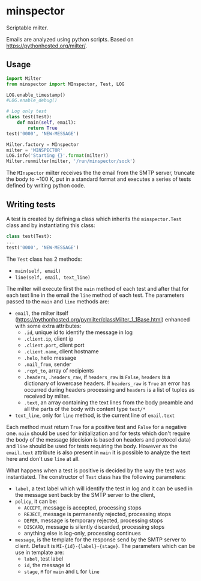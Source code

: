 # minspector
Scriptable milter.

Emails are analyzed using python scripts. Based on https://pythonhosted.org/milter/.

## Usage
```python
import Milter
from minspector import MInspector, Test, LOG

LOG.enable_timestamp()
#LOG.enable_debug()

# Log only test
class test(Test):
    def main(self, email):
        return True
test('0000', 'NEW-MESSAGE')

Milter.factory = MInspector
milter = 'MINSPECTOR'
LOG.info('Starting {}'.format(milter))
Milter.runmilter(milter, '/run/minspector/sock')
```
The `MInspector` milter receives the the email from the SMTP server, truncate the body to ~100 K, put in a standard format and executes a series of tests defined by writing python code. 

## Writing tests
A test is created by defining a class which inherits the `minspector.Test` class and by instantiating this class:
```python
class test(Test):
...
test('0000', 'NEW-MESSAGE')
```
The `Test` class has 2 methods:
- `main(self, email)`
- `line(self, email, text_line)`

The milter will execute first the `main` method of each test and after that for each text line in the email the `line` method of each test. The parameters passed to the `main` and `line` methods are:
- `email`, the milter itself (https://pythonhosted.org/pymilter/classMilter_1_1Base.html) enhanced with some extra attributes: 
  - `.id`, unique id to identify the message in log
  - `.client.ip`, client ip
  - `.client.port`, client port
  - `.client.name`, client hostname
  - `.helo`, hello message
  - `.mail_from`, sender
  - `.rcpt_to`, array of recipients
  - `.headers`, `.headers_raw`, if `headers_raw` is `False`, `headers` is a dictionary of lowercase headers. If `headers_raw` is `True` an error has occurred during headers processing and `headers` is a list of tuples as received by milter.
  - `.text`, an array containing the text lines from the body preamble and all the parts of the body with content type `text/*`
- `text_line`, only for `line` method, is the current line of `email.text`

Each method must return `True` for a positive test and `False` for a negative one. `main` should be used for initialization and for tests which don't require the body of the message (decision is based on headers and protocol data) and `line` should be used for tests requiring the body. However as the `email.text` attribute is also present in `main` it is possible to analyze the text here and don't use `line` at all.

What happens when a test is positive is decided by the way the test was instantiated. The constructor of `Test` class has the following parameters:
- `label`, a text label which will identify the test in log and it can be used in the message sent back by the SMTP server to the client,
- `policy`, it can be:
  - `ACCEPT`, message is accepted, processing stops
  - `REJECT`, message is permanently rejected, processing stops
  - `DEFER`, message is temporary rejected, processing stops
  - `DISCARD`, message is silently discarded, processing stops
  - anything else is log-only, processing continues
- `message`, is the template for the response send by the SMTP server to client. Default is `MI-{id}-{label}-{stage}`. The parameters which can be use in template are:
  - `label`, test label
  - `id`, the message id
  - `stage`, `M` for `main` and `L` for `line`


 
